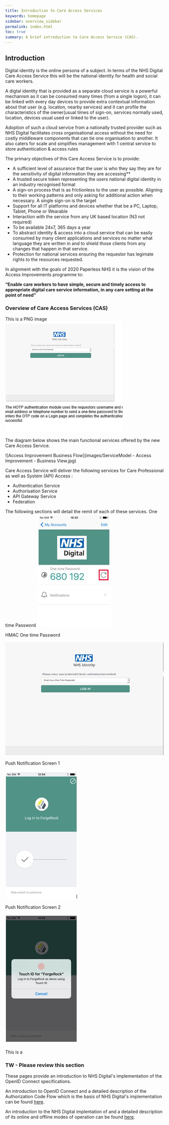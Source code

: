 ```yaml
---
title: Introduction to Care Access Services
keywords: homepage
sidebar: overview_sidebar
permalink: index.html
toc: true
summary: A brief introduction to Care Access Service (CAS).
---
```

## Introduction

Digital identity is the online persona of a subject. In terms of the NHS Digital Care Access Service this will be the national identity for health and social care workers. 

A digtal identity that is provided as a separate cloud service is a powerful mechanism as it can be consumed many times (from a single logon), it can be linked with every day devices to provide extra contextual information about that user (e.g. location, nearby services) and it can profile the characteristics of the owner(usual times of sign-on, services normally used, location, devices usual used or linked to the user).

Adoption of such a cloud service from a nationally trusted provider such as NHS Digital facilitates cross organisational access without the need for costly middleware components that can tie one organisation to another. It also caters for scale and simplifies management with 1 central service to store authentication & access rules 

The primary objectives of this Care Access Service is to provide:
* A sufficient level of assurance that the user is who they say they are for the sensitivity of digital information they are accessing**
* A trusted secure token representing the users national digital identity in an industry recognised format
* A sign-on process that is as frictionless to the user as possible. Aligning to their working patterns and only asking for additional action when necessary.  A single sign-on is the target
* Support for all IT platforms and devices whether that be a PC, Laptop, Tablet, Phone or Wearable
* Interaction with the service from any UK based location (N3 not required)
* To be available 24x7, 365 days a year 
* To abstract identity & access into a cloud service that can be easily consumed by many client applications and services no matter what language they are written in and to shield those clients from any changes that happen in that service.
* Protection for national services ensuring the requestor has legimate rights to the resources requested.

In alignment with the goals of 2020 Paperless NHS it is the vision of the Access Improvements programme to: 

**“Enable care workers to have simple, secure and timely access to appropriate digital care service information, in any care setting at the point of need”**

### Overview of Care Access Services (CAS)

This is a PNG image 
![PNG Image](images/Capture.PNG)

The diagram below shows the main functional services offered by the new Care Access Service.

![Access Improvement Business Flow](images/ServiceModel -  Access Improvement -  Business View.jpg)

Care Access Service will deliver the following services for Care Professional as well as System (API) Access :

* Authentication Service
* Authorisation Service
* API Gateway Service
* Federation

The following sections will detail the remit of each of these services.
One time Password
![One Time Password](images/OTPScreen.jpg)

HMAC One time Password

![HMAC One Time Password](images/OTPLogOnScreen.jpg)

Push Notification Screen 1

![Push Notification Log in forgerock](images/PushNotification1.jpg)

Push Notification Screen 2

![Push Notification - touch ID for Forgerock](images/PushNotification2.jpg)

This is a 




### TW - Please review this section

These pages provide an introduction to NHS Digital's implementation of the OpenID Connect specifications.

An introduction to OpenID Connect and a detailed description of the Authorization Code Flow which is the basis of 
NHS Digital's implementation can be found [here](explore_intro_to_oidc.html).

An introduction to the NHS Digital implentation of and a detailed description of its online and 
offline modes of operation can be found [here](develop_intro_to_nhs_impl.html).
